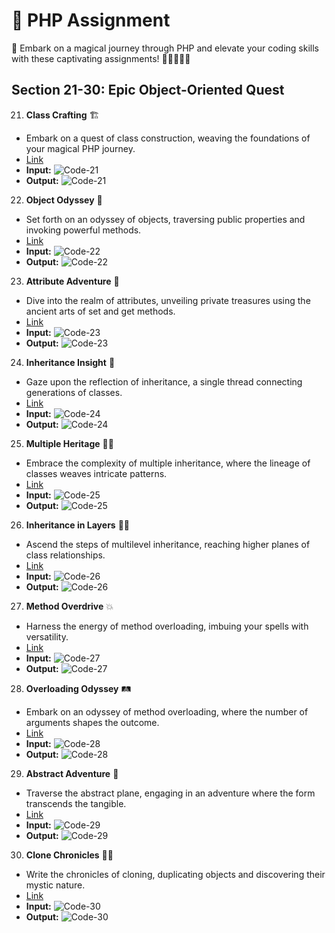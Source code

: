# 📝 PHP Assignment

🔮 Embark on a magical journey through PHP and elevate your coding skills with these captivating assignments! 🚀👩‍💻👨‍💻

## Section 21-30: **Epic Object-Oriented Quest**

21. **Class Crafting** 🏗️
   - Embark on a quest of class construction, weaving the foundations of your magical PHP journey.
   - [Link](./21-30/21.php)
   - **Input:**
     ![Code-21](../%20SnapShot/21.png)
   - **Output:**
     ![Code-21](../Screenshot/21.png)

22. **Object Odyssey** 🚀
   - Set forth on an odyssey of objects, traversing public properties and invoking powerful methods.
   - [Link](./21-30/22.php)
   - **Input:**
     ![Code-22](../%20SnapShot/22.png)
   - **Output:**
     ![Code-22](../Screenshot/22.png)

23. **Attribute Adventure** 🔑
   - Dive into the realm of attributes, unveiling private treasures using the ancient arts of set and get methods.
   - [Link](./21-30/23.php)
   - **Input:**
     ![Code-23](../%20SnapShot/23.png)
   - **Output:**
     ![Code-23](../Screenshot/23.png)

24. **Inheritance Insight** 🧬
   - Gaze upon the reflection of inheritance, a single thread connecting generations of classes.
   - [Link](./21-30/24.php)
   - **Input:**
     ![Code-24](../%20SnapShot/24.png)
   - **Output:**
     ![Code-24](../Screenshot/24.png)

25. **Multiple Heritage** 🧬🧬
   - Embrace the complexity of multiple inheritance, where the lineage of classes weaves intricate patterns.
   - [Link](./21-30/25.php)
   - **Input:**
     ![Code-25](../%20SnapShot/25.png)
   - **Output:**
     ![Code-25](../Screenshot/25.png)

26. **Inheritance in Layers** 🎂🧬
   - Ascend the steps of multilevel inheritance, reaching higher planes of class relationships.
   - [Link](./21-30/26.php)
   - **Input:**
     ![Code-26](../%20SnapShot/26.png)
   - **Output:**
     ![Code-26](../Screenshot/26.png)

27. **Method Overdrive** 💥
   - Harness the energy of method overloading, imbuing your spells with versatility.
   - [Link](./21-30/27.php)
   - **Input:**
     ![Code-27](../%20SnapShot/27.png)
   - **Output:**
     ![Code-27](../Screenshot/27.png)

28. **Overloading Odyssey** 🛤️
   - Embark on an odyssey of method overloading, where the number of arguments shapes the outcome.
   - [Link](./21-30/28.php)
   - **Input:**
     ![Code-28](../%20SnapShot/28.png)
   - **Output:**
     ![Code-28](../Screenshot/28.png)

29. **Abstract Adventure** 🌌
   - Traverse the abstract plane, engaging in an adventure where the form transcends the tangible.
   - [Link](./21-30/29.php)
   - **Input:**
     ![Code-29](../%20SnapShot/29.png)
   - **Output:**
     ![Code-29](../Screenshot/29.png)

30. **Clone Chronicles** 🧬🔮
   - Write the chronicles of cloning, duplicating objects and discovering their mystic nature.
   - [Link](./21-30/30.php)
   - **Input:**
     ![Code-30](../%20SnapShot/30.png)
   - **Output:**
     ![Code-30](../Screenshot/30.png)
